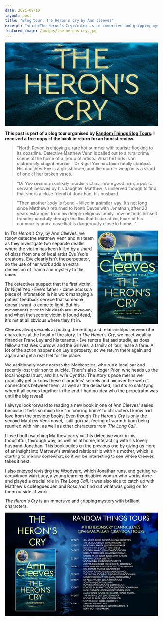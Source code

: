 ```yaml
---
date: 2021-09-10
layout: post
title: "Blog tour: The Heron's Cry by Ann Cleeves"
excerpt: "<cite>The Heron's Cry</cite> is an immersive and gripping mystery with brilliant characters."
featured-image: /images/the-herons-cry.jpg
---
```


![The Heron's Cry](/images/the-herons-cry.jpg)

**This post is part of a blog tour organised by [Random Things Blog Tours](http://randomthingsthroughmyletterbox.blogspot.com/p/services-to-publishers-authors-blog.html). I received a free copy of the book in return for an honest review.**

> "North Devon is enjoying a rare hot summer with tourists flocking to its coastline. Detective Matthew Venn is called out to a rural crime scene at the home of a group of artists. What he finds is an elaborately staged murder – Dr Nigel Yeo has been fatally stabbed. His daughter Eve is a glassblower, and the murder weapon is a shard of one of her broken vases.

> "Dr Yeo seems an unlikely murder victim. He’s a good man, a public servant, beloved by his daughter. Matthew is unnerved though to find that she is a close friend of Jonathan, his husband.

> "Then another body is found – killed in a similar way. It’s not long since Matthew’s returned to North Devon with Jonathan, after 20 years estranged from his deeply religious family, now he finds himself treading carefully through the lies that fester at the heart of his community and a case that is dangerously close to home..."

<img src="/images/the-herons-cry-200.jpg" alt="The Heron's Cry" style="float: right; margin-bottom: 10px; margin-left: 10px;">

In <cite>The Heron's Cry</cite>, by Ann Cleeves, we follow detective Matthew Venn and his team as they investigate two separate deaths where the victim has been killed by a shard of glass from one of local artist Eve Yeo's creations. Eve clearly isn't the perpetrator, so the use of her work adds an extra dimension of drama and mystery to the case.

The detectives suspect that the first victim, Dr Nigel Yeo - Eve's father - came across a piece of information in his work managing a patient feedback service that someone doesn't want to come to light. But his movements prior to his death are unknown, and when the second victim is found dead, it's not at all obvious where they fit in.

Cleeves always excels at putting the setting and relationships between the characters at the heart of the story. In <cite>The Heron's Cry</cite>, we meet wealthy financier Frank Ley and his tenants - Eve rents a flat and studio, as does fellow artist Wes Curnow, and the Grieves, a family of four, lease a farm. A lot of the action happens on Ley's property, so we return there again and again and get a real feel for the place.

We additionally come across the Mackenzies, who run a local bar and recently lost their son to suicide. There's also Roger Prior, who heads up the local hospital trust, and his wife Cynthia. The story's pace means we gradually get to know these characters' secrets and uncover the web of connections between them, as well as the deceased, and it's so satisfying when it all comes together in the end. I had no idea who the perpetrator was until the big reveal!

I always look forward to reading a new book in one of Ann Cleeves' series because it feels so much like I'm 'coming home' to characters I know and love from the previous books. Even though <cite>The Heron's Cry</cite> is only the second Matthew Venn novel, I still got that feeling of warmth from being reunited with him, as well as other characters from <cite>The Long Call</cite>.

I loved both watching Matthew carry out his detective work in his thoughtful, thorough way, as well as at home, interacting with his lovely husband Jonathan. This book builds on the previous one by giving us more of an insight into Matthew's strained relationship with his mother, which is starting to mellow somewhat, so it will be interesting to see where Cleeves takes it next.

I also enjoyed revisiting the Woodyard, which Jonathan runs, and getting re-acquainted with Lucy, a young learning disabled woman who works there and played a crucial role in <cite>The Long Call</cite>. It was also nice to catch up with Matthew's colleagues Jen and Ross and find out what was going on for them outside of work.

<cite>The Heron's Cry</cite> is an immersive and gripping mystery with brilliant characters.

![The Heron's Cry blog tour banner](/images/the-herons-cry-banner.jpg)
